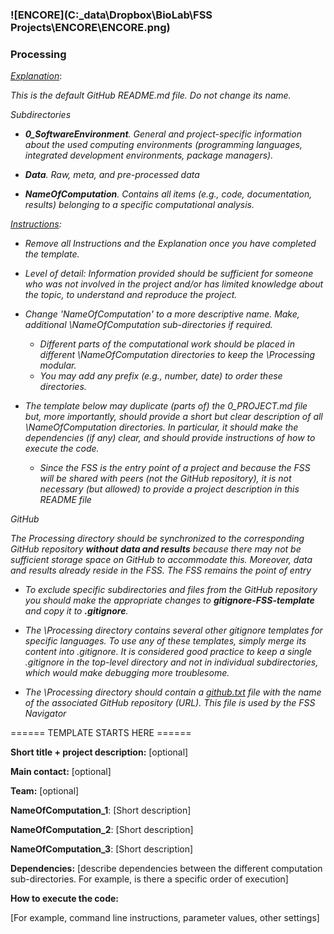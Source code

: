 ### ![ENCORE](C:\_data\Dropbox\BioLab\FSS Projects\ENCORE\ENCORE.png)

### Processing



<u>*Explanation*</u>:

*This is the default GitHub README.md file. Do not change its name.*



*Subdirectories*

* ***0_SoftwareEnvironment**.  General and project-specific information about the used computing environments (programming languages, integrated development environments, package managers).*

* ***Data**. Raw, meta, and pre-processed data*

* ***NameOfComputation**.  Contains all items (e.g., code, documentation, results) belonging to a specific computational analysis.*

  

*<u>Instructions</u>:* 

* *Remove all Instructions and the Explanation once you have completed the template.*

* *Level of detail: Information provided should be sufficient for someone who was not involved in the project and/or has limited knowledge about the topic,  to understand and reproduce the project.* 

  

* *Change 'NameOfComputation' to a more descriptive name. Make, additional \NameOfComputation sub-directories if required.*
  
  * *Different parts of the computational work should be placed in different \NameOfComputation directories to keep the \Processing modular.* 
  * *You may add any prefix (e.g., number, date) to order these directories.*



* *The template below may duplicate (parts of) the 0_PROJECT.md file but, more importantly, should provide a short but clear description of all \NameOfComputation directories. In particular, it should make the dependencies (if any) clear, and should provide instructions of how to execute the code.* 
  * *Since the FSS is the entry point of a project and because the FSS will be shared with peers (not the GitHub repository), it is not necessary (but allowed) to provide a project description in this README file*



*GitHub*

*The Processing directory should be synchronized to the corresponding GitHub repository **without data and results** because there may not be sufficient storage space on GitHub to accommodate this.  Moreover, data and results already reside in the FSS. The FSS remains the point of entry*

* *To exclude specific subdirectories and files from the GitHub repository you should make the appropriate changes to **gitignore-FSS-template** and copy it to **.gitignore**.* 
* *The \Processing directory contains several other gitignore templates for specific languages. To use any of these templates, simply merge its content into .gitignore.  It is considered good practice to keep a single .gitignore in the top-level directory and not in individual subdirectories, which would make debugging more troublesome.*

* *The \Processing directory should contain a <u>github.txt</u> file with the name of  the associated GitHub repository (URL). This file is used by the FSS Navigator*



====== TEMPLATE STARTS HERE ======

**Short title + project description:** [optional]

**Main contact:** [optional]

**Team:** [optional]



**NameOfComputation_1**:  [Short description]

**NameOfComputation_2**:  [Short description]

**NameOfComputation_3**:  [Short description]



**Dependencies:** [describe dependencies between the different computation sub-directories. For example, is there a specific order of execution]



**How to execute the code:**

[For example, command line instructions, parameter values, other settings]
